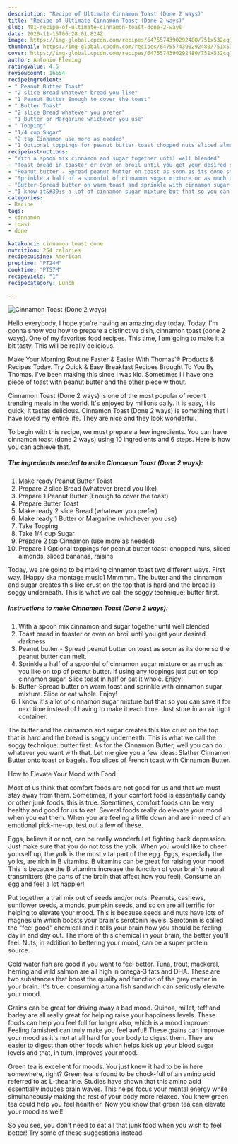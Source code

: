 ```yaml
---
description: "Recipe of Ultimate Cinnamon Toast (Done 2 ways)"
title: "Recipe of Ultimate Cinnamon Toast (Done 2 ways)"
slug: 481-recipe-of-ultimate-cinnamon-toast-done-2-ways
date: 2020-11-15T06:28:01.824Z
image: https://img-global.cpcdn.com/recipes/6475574390292480/751x532cq70/cinnamon-toast-done-2-ways-recipe-main-photo.jpg
thumbnail: https://img-global.cpcdn.com/recipes/6475574390292480/751x532cq70/cinnamon-toast-done-2-ways-recipe-main-photo.jpg
cover: https://img-global.cpcdn.com/recipes/6475574390292480/751x532cq70/cinnamon-toast-done-2-ways-recipe-main-photo.jpg
author: Antonio Fleming
ratingvalue: 4.5
reviewcount: 16654
recipeingredient:
- " Peanut Butter Toast"
- "2 slice Bread whatever bread you like"
- "1 Peanut Butter Enough to cover the toast"
- " Butter Toast"
- "2 slice Bread whatever you prefer"
- "1 Butter or Margarine whichever you use"
- " Topping"
- "1/4 cup Sugar"
- "2 tsp Cinnamon use more as needed"
- "1 Optional toppings for peanut butter toast chopped nuts sliced almonds sliced bananas raisins"
recipeinstructions:
- "With a spoon mix cinnamon and sugar together until well blended"
- "Toast bread in toaster or oven on broil until you get your desired darkness"
- "Peanut butter - Spread peanut butter on toast as soon as its done so the peanut butter can melt."
- "Sprinkle a half of a spoonful of cinnamon sugar mixture or as much as you like on top of peanut butter. If using any toppings just put on top cinnamon sugar. Slice toast in half or eat it whole. Enjoy!"
- "Butter-Spread butter on warm toast and sprinkle with cinnamon sugar mixture. Slice or eat whole. Enjoy!"
- "I know it&#39;s a lot of cinnamon sugar mixture but that so you can save it for next time instead of having to make it each time. Just store in an air tight container."
categories:
- Recipe
tags:
- cinnamon
- toast
- done

katakunci: cinnamon toast done 
nutrition: 254 calories
recipecuisine: American
preptime: "PT24M"
cooktime: "PT57M"
recipeyield: "1"
recipecategory: Lunch

---
```



![Cinnamon Toast (Done 2 ways)](https://img-global.cpcdn.com/recipes/6475574390292480/751x532cq70/cinnamon-toast-done-2-ways-recipe-main-photo.jpg)

Hello everybody, I hope you're having an amazing day today. Today, I'm gonna show you how to prepare a distinctive dish, cinnamon toast (done 2 ways). One of my favorites food recipes. This time, I am going to make it a bit tasty. This will be really delicious.

Make Your Morning Routine Faster &amp; Easier With Thomas&#39;® Products &amp; Recipes Today. Try Quick &amp; Easy Breakfast Recipes Brought To You By Thomas. I&#39;ve been making this since I was kid. Sometimes I I have one piece of toast with peanut butter and the other piece without.

Cinnamon Toast (Done 2 ways) is one of the most popular of recent trending meals in the world. It's enjoyed by millions daily. It is easy, it is quick, it tastes delicious. Cinnamon Toast (Done 2 ways) is something that I have loved my entire life. They are nice and they look wonderful.


To begin with this recipe, we must prepare a few ingredients. You can have cinnamon toast (done 2 ways) using 10 ingredients and 6 steps. Here is how you can achieve that.

<!--inarticleads1-->

##### The ingredients needed to make Cinnamon Toast (Done 2 ways):

1. Make ready  Peanut Butter Toast
1. Prepare 2 slice Bread (whatever bread you like)
1. Prepare 1 Peanut Butter (Enough to cover the toast)
1. Prepare  Butter Toast
1. Make ready 2 slice Bread (whatever you prefer)
1. Make ready 1 Butter or Margarine (whichever you use)
1. Take  Topping
1. Take 1/4 cup Sugar
1. Prepare 2 tsp Cinnamon (use more as needed)
1. Prepare 1 Optional toppings for peanut butter toast: chopped nuts, sliced almonds, sliced bananas, raisins


Today, we are going to be making cinnamon toast two different ways. First way. [Happy ska montage music] Mmmmm. The butter and the cinnamon and sugar creates this like crust on the top that is hard and the bread is soggy underneath. This is what we call the soggy technique: butter first. 

<!--inarticleads2-->

##### Instructions to make Cinnamon Toast (Done 2 ways):

1. With a spoon mix cinnamon and sugar together until well blended
1. Toast bread in toaster or oven on broil until you get your desired darkness
1. Peanut butter - Spread peanut butter on toast as soon as its done so the peanut butter can melt.
1. Sprinkle a half of a spoonful of cinnamon sugar mixture or as much as you like on top of peanut butter. If using any toppings just put on top cinnamon sugar. Slice toast in half or eat it whole. Enjoy!
1. Butter-Spread butter on warm toast and sprinkle with cinnamon sugar mixture. Slice or eat whole. Enjoy!
1. I know it&#39;s a lot of cinnamon sugar mixture but that so you can save it for next time instead of having to make it each time. Just store in an air tight container.


The butter and the cinnamon and sugar creates this like crust on the top that is hard and the bread is soggy underneath. This is what we call the soggy technique: butter first. As for the Cinnamon Butter, well you can do whatever you want with that. Let me give you a few ideas: Slather Cinnamon Butter onto toast or bagels. Top slices of French toast with Cinnamon Butter. 

How to Elevate Your Mood with Food


Most of us think that comfort foods are not good for us and that we must stay away from them. Sometimes, if your comfort food is essentially candy or other junk foods, this is true. Soemtimes, comfort foods can be very healthy and good for us to eat. Several foods really do elevate your mood when you eat them. When you are feeling a little down and are in need of an emotional pick-me-up, test out a few of these.

Eggs, believe it or not, can be really wonderful at fighting back depression. Just make sure that you do not toss the yolk. When you would like to cheer yourself up, the yolk is the most vital part of the egg. Eggs, especially the yolks, are rich in B vitamins. B vitamins can be great for raising your mood. This is because the B vitamins increase the function of your brain's neural transmitters (the parts of the brain that affect how you feel). Consume an egg and feel a lot happier!

Put together a trail mix out of seeds and/or nuts. Peanuts, cashews, sunflower seeds, almonds, pumpkin seeds, and so on are all terrific for helping to elevate your mood. This is because seeds and nuts have lots of magnesium which boosts your brain's serotonin levels. Serotonin is called the "feel good" chemical and it tells your brain how you should be feeling day in and day out. The more of this chemical in your brain, the better you'll feel. Nuts, in addition to bettering your mood, can be a super protein source.

Cold water fish are good if you want to feel better. Tuna, trout, mackerel, herring and wild salmon are all high in omega-3 fats and DHA. These are two substances that boost the quality and function of the grey matter in your brain. It's true: consuming a tuna fish sandwich can seriously elevate your mood. 

Grains can be great for driving away a bad mood. Quinoa, millet, teff and barley are all really great for helping raise your happiness levels. These foods can help you feel full for longer also, which is a mood improver. Feeling famished can truly make you feel awful! These grains can improve your mood as it's not at all hard for your body to digest them. They are easier to digest than other foods which helps kick up your blood sugar levels and that, in turn, improves your mood.

Green tea is excellent for moods. You just knew it had to be in here somewhere, right? Green tea is found to be chock-full of an amino acid referred to as L-theanine. Studies have shown that this amino acid essentially induces brain waves. This helps focus your mental energy while simultaneously making the rest of your body more relaxed. You knew green tea could help you feel healthier. Now you know that green tea can elevate your mood as well!

So you see, you don't need to eat all that junk food when you wish to feel better! Try  some  of  these  suggestions  instead.

